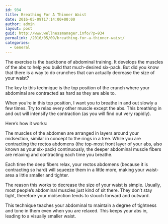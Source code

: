 ```yaml
---
id: 934
title: Breathing For A Thinner Waist
date: 2016-05-09T17:14:00+00:00
author: admin
layout: post
guid: http://www.wellnessmanager.info/?p=934
permalink: /2016/05/09/breathing-for-a-thinner-waist/
categories:
  - General
---
```

The exercise is the backbone of abdominal training. It develops the muscles of the abs to help you build that much-desired six-pack. But did you know that there is a way to do crunches that can actually decrease the size of your waist?

The key to this technique is the top position of the crunch where your abdominal are contracted as hard as they are able to.

When you’re in this top position, I want you to breathe in and out slowly a few times. Try to relax every other muscle except the abs. This breathing in and out will intensify the contraction (as you will find out very rapidly).

Here’s how it works:

The muscles of the abdomen are arranged in layers around your midsection, similar in concept to the rings in a tree. While you are contracting the rectos abdomens (the top-most front layer of your abs, also known as your six-pack) continuously, the deeper abdominal muscle fibers are relaxing and contracting each time you breathe.

Each time the deep fibers relax, your rectos abdomens (because it is contracting so hard) will squeeze them in a little more, making your waist-area a little smaller and tighter.

The reason this works to decrease the size of your waist is simple. Usually, most people’s abdominal muscles just kind of sit there. They don’t stay tight, therefore your midsection tends to slouch forward and outward.

This technique teaches your abdominal to maintain a degree of tightness and tone in them even when you are relaxed. This keeps your abs in, leading to a visually smaller waist.